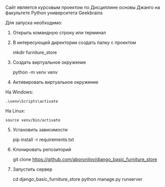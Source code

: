 Сайт является курсовым проектом по Дисциплине основы Джанго на факультете Python университета Geekbrains

Для запуска необходимо:
1) Открыть командную строку или терминал
2) В интересующей директории создать папку с проектом
   

    mkdir furniture_store
3) Создать виртуальное окружение
   
    
    python -m venv venv
4) Активировать виртуальное окружение

На Windows:


    .\venv\Scripts\activate

На Linux:


    source venv/bin/activate
5) Установить зависимости
   
    
    pip install -r requirements.txt
6) Клонировать репозиторий
   

    git clone https://github.com/aboronilov/django_basic_furniture_store
7) Запустить сервер


    cd django_basic_furniture_store
    python manage.py runserver